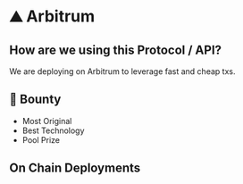 # :mountain: Arbitrum

## How are we using this Protocol / API?
We are deploying on Arbitrum to leverage fast and cheap txs.

## :money_with_wings: Bounty 
- Most Original
- Best Technology
- Pool Prize

## On Chain Deployments
